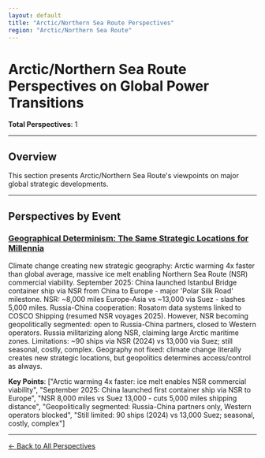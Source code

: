 ```yaml
---
layout: default
title: "Arctic/Northern Sea Route Perspectives"
region: "Arctic/Northern Sea Route"
---
```


# Arctic/Northern Sea Route Perspectives on Global Power Transitions

**Total Perspectives**: 1

---

## Overview

This section presents Arctic/Northern Sea Route's viewpoints on major global strategic developments.

---

## Perspectives by Event

### [Geographical Determinism: The Same Strategic Locations for Millennia](/events/geographical-determinism-the-same-strategic-locations-for-millennia)

Climate change creating new strategic geography: Arctic warming 4x faster than global average, massive ice melt enabling Northern Sea Route (NSR) commercial viability. September 2025: China launched Istanbul Bridge container ship via NSR from China to Europe - major 'Polar Silk Road' milestone. NSR: ~8,000 miles Europe-Asia vs ~13,000 via Suez - slashes 5,000 miles. Russia-China cooperation: Rosatom data systems linked to COSCO Shipping (resumed NSR voyages 2025). However, NSR becoming geopolitically segmented: open to Russia-China partners, closed to Western operators. Russia militarizing along NSR, claiming large Arctic maritime zones. Limitations: ~90 ships via NSR (2024) vs 13,000 via Suez; still seasonal, costly, complex. Geography not fixed: climate change literally creates new strategic locations, but geopolitics determines access/control as always.

**Key Points**: ["Arctic warming 4x faster: ice melt enables NSR commercial viability", "September 2025: China launched first container ship via NSR to Europe", "NSR 8,000 miles vs Suez 13,000 - cuts 5,000 miles shipping distance", "Geopolitically segmented: Russia-China partners only, Western operators blocked", "Still limited: 90 ships (2024) vs 13,000 Suez; seasonal, costly, complex"]

---



[← Back to All Perspectives](/perspectives/)
